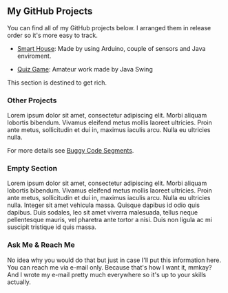 ## My GitHub Projects

You can find all of my GitHub projects below. I arranged them in release order so it's more easy to track.

- [Smart House](https://github.com/ufukozdogan/akilli-evim): Made by using Arduino, couple of sensors and Java enviroment.

- [Quiz Game](https://github.com/ufukozdogan/java-swing-quizgame): Amateur work made by Java Swing

This section is destined to get rich.

### Other Projects

Lorem ipsum dolor sit amet, consectetur adipiscing elit. Morbi aliquam lobortis bibendum. Vivamus eleifend metus mollis laoreet ultricies. Proin ante metus, sollicitudin et dui in, maximus iaculis arcu. Nulla eu ultricies nulla.

For more details see [Buggy Code Segments]().

### Empty Section

Lorem ipsum dolor sit amet, consectetur adipiscing elit. Morbi aliquam lobortis bibendum. Vivamus eleifend metus mollis laoreet ultricies. Proin ante metus, sollicitudin et dui in, maximus iaculis arcu. Nulla eu ultricies nulla. Integer sit amet vehicula massa. Quisque dapibus id odio quis dapibus. Duis sodales, leo sit amet viverra malesuada, tellus neque pellentesque mauris, vel pharetra ante tortor a nisi. Duis non ligula ac mi suscipit tristique id quis massa. 

### Ask Me & Reach Me

No idea why you would do that but just in case I'll put this information here. You can reach me via e-mail only. Because that's how I want it, mmkay? And I wrote my e-mail pretty much everywhere so it's up to your skills actually.
